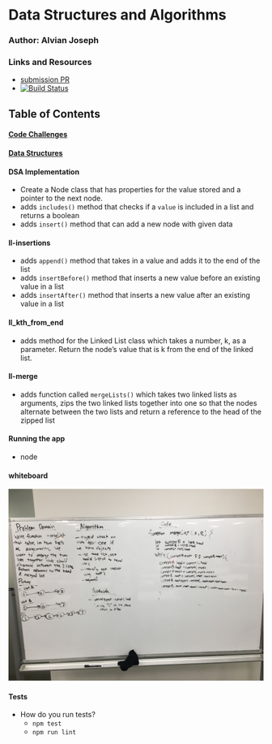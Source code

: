 # Data Structures and Algorithms

### Author: Alvian Joseph

### Links and Resources
* [submission PR](https://github.com/alvian-401-advanced-javascript/data-structures-and-algorithms/pull/4)
* [![Build Status](https://www.travis-ci.com/alvian-401-advanced-javascript/data-structures-and-algorithms.svg?branch=master)](https://www.travis-ci.com/alvian-401-advanced-javascript/data-structures-and-algorithms)

## Table of Contents

#### [Code Challenges](https://github.com/alvian-401-advanced-javascript/data-structures-and-algorithms/tree/master/challenges)
#### [Data Structures](https://github.com/alvian-401-advanced-javascript/data-structures-and-algorithms/tree/master/data-structures)  

#### DSA Implementation
   * Create a Node class that has properties for the value stored and a pointer to the next node.
   * adds `includes()` method that checks if a `value` is included in a list and returns a boolean
   * adds `insert()` method that can add a new node with given data  
   
   
#### ll-insertions
  * adds `append()` method that takes in a value and adds it to the end of the list  
  * adds `insertBefore()` method that inserts a new value before an existing value in a list
  * adds `insertAfter()` method that inserts a new value after an existing value in a list

  

#### ll_kth_from_end
   * adds method for the Linked List class which takes a number, k, as a parameter. Return the node’s value that is k from the end of the linked list.


#### ll-merge
   * adds function called `mergeLists()` which takes two linked lists as arguments, zips the two linked lists together into one so that the nodes alternate between the two lists and return a reference to the head of the zipped list
   

#### Running the app
* node

#### whiteboard
![ll-merge-wb](https://github.com/alvian-401-advanced-javascript/data-structures-and-algorithms/blob/master/data-structures/llmerge/assets/image_from_ios.jpg?raw=true)
  
#### Tests
* How do you run tests?
  * `npm test`
  * `npm run lint`
